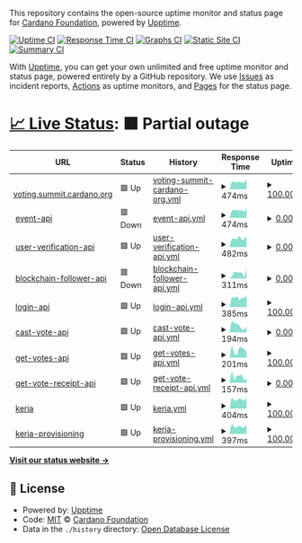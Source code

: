 This repository contains the open-source uptime monitor and status page for [Cardano Foundation](https://cardanofoundation.org), powered by [Upptime](https://github.com/upptime/upptime).

[![Uptime CI](https://github.com/cardano-foundation/cf-summit-evoting-status/workflows/Uptime%20CI/badge.svg)](https://github.com/cardano-foundation/cf-summit-evoting-status/actions?query=workflow%3A%22Uptime+CI%22)
[![Response Time CI](https://github.com/cardano-foundation/cf-summit-evoting-status/workflows/Response%20Time%20CI/badge.svg)](https://github.com/cardano-foundation/cf-summit-evoting-status/actions?query=workflow%3A%22Response+Time+CI%22)
[![Graphs CI](https://github.com/cardano-foundation/cf-summit-evoting-status/workflows/Graphs%20CI/badge.svg)](https://github.com/cardano-foundation/cf-summit-evoting-status/actions?query=workflow%3A%22Graphs+CI%22)
[![Static Site CI](https://github.com/cardano-foundation/cf-summit-evoting-status/workflows/Static%20Site%20CI/badge.svg)](https://github.com/cardano-foundation/cf-summit-evoting-status/actions?query=workflow%3A%22Static+Site+CI%22)
[![Summary CI](https://github.com/cardano-foundation/cf-summit-evoting-status/workflows/Summary%20CI/badge.svg)](https://github.com/cardano-foundation/cf-summit-evoting-status/actions?query=workflow%3A%22Summary+CI%22)

With [Upptime](https://upptime.js.org), you can get your own unlimited and free uptime monitor and status page, powered entirely by a GitHub repository. We use [Issues](https://github.com/cardano-foundation/cf-summit-evoting-status/issues) as incident reports, [Actions](https://github.com/cardano-foundation/cf-summit-evoting-status/actions) as uptime monitors, and [Pages](https://status2024.voting.summit.cardano.org) for the status page.

# [📈 Live Status](https://status2024.voting.summit.cardano.org): <!--live status--> **🟧 Partial outage**

<!--start: status pages-->
<!-- This summary is generated by Upptime (https://github.com/upptime/upptime) -->
<!-- Do not edit this manually, your changes will be overwritten -->
<!-- prettier-ignore -->
| URL | Status | History | Response Time | Uptime |
| --- | ------ | ------- | ------------- | ------ |
| <img alt="" src="https://icons.duckduckgo.com/ip3/voting.summit.cardano.org.ico" height="13"> [voting.summit.cardano.org](https://voting.summit.cardano.org/) | 🟩 Up | [voting-summit-cardano-org.yml](https://github.com/cardano-foundation/cf-summit-evoting-status/commits/HEAD/history/voting-summit-cardano-org.yml) | <details><summary><img alt="Response time graph" src="./graphs/voting-summit-cardano-org/response-time-week.png" height="20"> 474ms</summary><br><a href="https://status2024.voting.summit.cardano.org/history/voting-summit-cardano-org"><img alt="Response time 489" src="https://img.shields.io/endpoint?url=https%3A%2F%2Fraw.githubusercontent.com%2Fcardano-foundation%2Fcf-summit-evoting-status%2FHEAD%2Fapi%2Fvoting-summit-cardano-org%2Fresponse-time.json"></a><br><a href="https://status2024.voting.summit.cardano.org/history/voting-summit-cardano-org"><img alt="24-hour response time 543" src="https://img.shields.io/endpoint?url=https%3A%2F%2Fraw.githubusercontent.com%2Fcardano-foundation%2Fcf-summit-evoting-status%2FHEAD%2Fapi%2Fvoting-summit-cardano-org%2Fresponse-time-day.json"></a><br><a href="https://status2024.voting.summit.cardano.org/history/voting-summit-cardano-org"><img alt="7-day response time 474" src="https://img.shields.io/endpoint?url=https%3A%2F%2Fraw.githubusercontent.com%2Fcardano-foundation%2Fcf-summit-evoting-status%2FHEAD%2Fapi%2Fvoting-summit-cardano-org%2Fresponse-time-week.json"></a><br><a href="https://status2024.voting.summit.cardano.org/history/voting-summit-cardano-org"><img alt="30-day response time 553" src="https://img.shields.io/endpoint?url=https%3A%2F%2Fraw.githubusercontent.com%2Fcardano-foundation%2Fcf-summit-evoting-status%2FHEAD%2Fapi%2Fvoting-summit-cardano-org%2Fresponse-time-month.json"></a><br><a href="https://status2024.voting.summit.cardano.org/history/voting-summit-cardano-org"><img alt="1-year response time 552" src="https://img.shields.io/endpoint?url=https%3A%2F%2Fraw.githubusercontent.com%2Fcardano-foundation%2Fcf-summit-evoting-status%2FHEAD%2Fapi%2Fvoting-summit-cardano-org%2Fresponse-time-year.json"></a></details> | <details><summary><a href="https://status2024.voting.summit.cardano.org/history/voting-summit-cardano-org">100.00%</a></summary><a href="https://status2024.voting.summit.cardano.org/history/voting-summit-cardano-org"><img alt="All-time uptime 0.00%" src="https://img.shields.io/endpoint?url=https%3A%2F%2Fraw.githubusercontent.com%2Fcardano-foundation%2Fcf-summit-evoting-status%2FHEAD%2Fapi%2Fvoting-summit-cardano-org%2Fuptime.json"></a><br><a href="https://status2024.voting.summit.cardano.org/history/voting-summit-cardano-org"><img alt="24-hour uptime 100.00%" src="https://img.shields.io/endpoint?url=https%3A%2F%2Fraw.githubusercontent.com%2Fcardano-foundation%2Fcf-summit-evoting-status%2FHEAD%2Fapi%2Fvoting-summit-cardano-org%2Fuptime-day.json"></a><br><a href="https://status2024.voting.summit.cardano.org/history/voting-summit-cardano-org"><img alt="7-day uptime 100.00%" src="https://img.shields.io/endpoint?url=https%3A%2F%2Fraw.githubusercontent.com%2Fcardano-foundation%2Fcf-summit-evoting-status%2FHEAD%2Fapi%2Fvoting-summit-cardano-org%2Fuptime-week.json"></a><br><a href="https://status2024.voting.summit.cardano.org/history/voting-summit-cardano-org"><img alt="30-day uptime 100.00%" src="https://img.shields.io/endpoint?url=https%3A%2F%2Fraw.githubusercontent.com%2Fcardano-foundation%2Fcf-summit-evoting-status%2FHEAD%2Fapi%2Fvoting-summit-cardano-org%2Fuptime-month.json"></a><br><a href="https://status2024.voting.summit.cardano.org/history/voting-summit-cardano-org"><img alt="1-year uptime 6.80%" src="https://img.shields.io/endpoint?url=https%3A%2F%2Fraw.githubusercontent.com%2Fcardano-foundation%2Fcf-summit-evoting-status%2FHEAD%2Fapi%2Fvoting-summit-cardano-org%2Fuptime-year.json"></a></details>
| <img alt="" src="https://icons.duckduckgo.com/ip3/follower-api.voting.summit.cardano.org.ico" height="13"> [event-api](https://follower-api.voting.summit.cardano.org/api/reference/event/CARDANO_SUMMIT_AWARDS_2024) | 🟥 Down | [event-api.yml](https://github.com/cardano-foundation/cf-summit-evoting-status/commits/HEAD/history/event-api.yml) | <details><summary><img alt="Response time graph" src="./graphs/event-api/response-time-week.png" height="20"> 474ms</summary><br><a href="https://status2024.voting.summit.cardano.org/history/event-api"><img alt="Response time 567" src="https://img.shields.io/endpoint?url=https%3A%2F%2Fraw.githubusercontent.com%2Fcardano-foundation%2Fcf-summit-evoting-status%2FHEAD%2Fapi%2Fevent-api%2Fresponse-time.json"></a><br><a href="https://status2024.voting.summit.cardano.org/history/event-api"><img alt="24-hour response time 467" src="https://img.shields.io/endpoint?url=https%3A%2F%2Fraw.githubusercontent.com%2Fcardano-foundation%2Fcf-summit-evoting-status%2FHEAD%2Fapi%2Fevent-api%2Fresponse-time-day.json"></a><br><a href="https://status2024.voting.summit.cardano.org/history/event-api"><img alt="7-day response time 474" src="https://img.shields.io/endpoint?url=https%3A%2F%2Fraw.githubusercontent.com%2Fcardano-foundation%2Fcf-summit-evoting-status%2FHEAD%2Fapi%2Fevent-api%2Fresponse-time-week.json"></a><br><a href="https://status2024.voting.summit.cardano.org/history/event-api"><img alt="30-day response time 531" src="https://img.shields.io/endpoint?url=https%3A%2F%2Fraw.githubusercontent.com%2Fcardano-foundation%2Fcf-summit-evoting-status%2FHEAD%2Fapi%2Fevent-api%2Fresponse-time-month.json"></a><br><a href="https://status2024.voting.summit.cardano.org/history/event-api"><img alt="1-year response time 584" src="https://img.shields.io/endpoint?url=https%3A%2F%2Fraw.githubusercontent.com%2Fcardano-foundation%2Fcf-summit-evoting-status%2FHEAD%2Fapi%2Fevent-api%2Fresponse-time-year.json"></a></details> | <details><summary><a href="https://status2024.voting.summit.cardano.org/history/event-api">0.00%</a></summary><a href="https://status2024.voting.summit.cardano.org/history/event-api"><img alt="All-time uptime 0.00%" src="https://img.shields.io/endpoint?url=https%3A%2F%2Fraw.githubusercontent.com%2Fcardano-foundation%2Fcf-summit-evoting-status%2FHEAD%2Fapi%2Fevent-api%2Fuptime.json"></a><br><a href="https://status2024.voting.summit.cardano.org/history/event-api"><img alt="24-hour uptime 0.00%" src="https://img.shields.io/endpoint?url=https%3A%2F%2Fraw.githubusercontent.com%2Fcardano-foundation%2Fcf-summit-evoting-status%2FHEAD%2Fapi%2Fevent-api%2Fuptime-day.json"></a><br><a href="https://status2024.voting.summit.cardano.org/history/event-api"><img alt="7-day uptime 0.00%" src="https://img.shields.io/endpoint?url=https%3A%2F%2Fraw.githubusercontent.com%2Fcardano-foundation%2Fcf-summit-evoting-status%2FHEAD%2Fapi%2Fevent-api%2Fuptime-week.json"></a><br><a href="https://status2024.voting.summit.cardano.org/history/event-api"><img alt="30-day uptime 1.38%" src="https://img.shields.io/endpoint?url=https%3A%2F%2Fraw.githubusercontent.com%2Fcardano-foundation%2Fcf-summit-evoting-status%2FHEAD%2Fapi%2Fevent-api%2Fuptime-month.json"></a><br><a href="https://status2024.voting.summit.cardano.org/history/event-api"><img alt="1-year uptime 0.00%" src="https://img.shields.io/endpoint?url=https%3A%2F%2Fraw.githubusercontent.com%2Fcardano-foundation%2Fcf-summit-evoting-status%2FHEAD%2Fapi%2Fevent-api%2Fuptime-year.json"></a></details>
| <img alt="" src="https://icons.duckduckgo.com/ip3/user-verification.voting.summit.cardano.org.ico" height="13"> [user-verification-api](https://user-verification.voting.summit.cardano.org/api/sms/user-verification/start-verification) | 🟩 Up | [user-verification-api.yml](https://github.com/cardano-foundation/cf-summit-evoting-status/commits/HEAD/history/user-verification-api.yml) | <details><summary><img alt="Response time graph" src="./graphs/user-verification-api/response-time-week.png" height="20"> 482ms</summary><br><a href="https://status2024.voting.summit.cardano.org/history/user-verification-api"><img alt="Response time 520" src="https://img.shields.io/endpoint?url=https%3A%2F%2Fraw.githubusercontent.com%2Fcardano-foundation%2Fcf-summit-evoting-status%2FHEAD%2Fapi%2Fuser-verification-api%2Fresponse-time.json"></a><br><a href="https://status2024.voting.summit.cardano.org/history/user-verification-api"><img alt="24-hour response time 523" src="https://img.shields.io/endpoint?url=https%3A%2F%2Fraw.githubusercontent.com%2Fcardano-foundation%2Fcf-summit-evoting-status%2FHEAD%2Fapi%2Fuser-verification-api%2Fresponse-time-day.json"></a><br><a href="https://status2024.voting.summit.cardano.org/history/user-verification-api"><img alt="7-day response time 482" src="https://img.shields.io/endpoint?url=https%3A%2F%2Fraw.githubusercontent.com%2Fcardano-foundation%2Fcf-summit-evoting-status%2FHEAD%2Fapi%2Fuser-verification-api%2Fresponse-time-week.json"></a><br><a href="https://status2024.voting.summit.cardano.org/history/user-verification-api"><img alt="30-day response time 519" src="https://img.shields.io/endpoint?url=https%3A%2F%2Fraw.githubusercontent.com%2Fcardano-foundation%2Fcf-summit-evoting-status%2FHEAD%2Fapi%2Fuser-verification-api%2Fresponse-time-month.json"></a><br><a href="https://status2024.voting.summit.cardano.org/history/user-verification-api"><img alt="1-year response time 550" src="https://img.shields.io/endpoint?url=https%3A%2F%2Fraw.githubusercontent.com%2Fcardano-foundation%2Fcf-summit-evoting-status%2FHEAD%2Fapi%2Fuser-verification-api%2Fresponse-time-year.json"></a></details> | <details><summary><a href="https://status2024.voting.summit.cardano.org/history/user-verification-api">0.00%</a></summary><a href="https://status2024.voting.summit.cardano.org/history/user-verification-api"><img alt="All-time uptime 0.00%" src="https://img.shields.io/endpoint?url=https%3A%2F%2Fraw.githubusercontent.com%2Fcardano-foundation%2Fcf-summit-evoting-status%2FHEAD%2Fapi%2Fuser-verification-api%2Fuptime.json"></a><br><a href="https://status2024.voting.summit.cardano.org/history/user-verification-api"><img alt="24-hour uptime 0.00%" src="https://img.shields.io/endpoint?url=https%3A%2F%2Fraw.githubusercontent.com%2Fcardano-foundation%2Fcf-summit-evoting-status%2FHEAD%2Fapi%2Fuser-verification-api%2Fuptime-day.json"></a><br><a href="https://status2024.voting.summit.cardano.org/history/user-verification-api"><img alt="7-day uptime 0.00%" src="https://img.shields.io/endpoint?url=https%3A%2F%2Fraw.githubusercontent.com%2Fcardano-foundation%2Fcf-summit-evoting-status%2FHEAD%2Fapi%2Fuser-verification-api%2Fuptime-week.json"></a><br><a href="https://status2024.voting.summit.cardano.org/history/user-verification-api"><img alt="30-day uptime 1.38%" src="https://img.shields.io/endpoint?url=https%3A%2F%2Fraw.githubusercontent.com%2Fcardano-foundation%2Fcf-summit-evoting-status%2FHEAD%2Fapi%2Fuser-verification-api%2Fuptime-month.json"></a><br><a href="https://status2024.voting.summit.cardano.org/history/user-verification-api"><img alt="1-year uptime 0.00%" src="https://img.shields.io/endpoint?url=https%3A%2F%2Fraw.githubusercontent.com%2Fcardano-foundation%2Fcf-summit-evoting-status%2FHEAD%2Fapi%2Fuser-verification-api%2Fuptime-year.json"></a></details>
| <img alt="" src="https://icons.duckduckgo.com/ip3/follower-api.voting.summit.cardano.org.ico" height="13"> [blockchain-follower-api](https://follower-api.voting.summit.cardano.org/api/blockchain/tip) | 🟥 Down | [blockchain-follower-api.yml](https://github.com/cardano-foundation/cf-summit-evoting-status/commits/HEAD/history/blockchain-follower-api.yml) | <details><summary><img alt="Response time graph" src="./graphs/blockchain-follower-api/response-time-week.png" height="20"> 311ms</summary><br><a href="https://status2024.voting.summit.cardano.org/history/blockchain-follower-api"><img alt="Response time 346" src="https://img.shields.io/endpoint?url=https%3A%2F%2Fraw.githubusercontent.com%2Fcardano-foundation%2Fcf-summit-evoting-status%2FHEAD%2Fapi%2Fblockchain-follower-api%2Fresponse-time.json"></a><br><a href="https://status2024.voting.summit.cardano.org/history/blockchain-follower-api"><img alt="24-hour response time 285" src="https://img.shields.io/endpoint?url=https%3A%2F%2Fraw.githubusercontent.com%2Fcardano-foundation%2Fcf-summit-evoting-status%2FHEAD%2Fapi%2Fblockchain-follower-api%2Fresponse-time-day.json"></a><br><a href="https://status2024.voting.summit.cardano.org/history/blockchain-follower-api"><img alt="7-day response time 311" src="https://img.shields.io/endpoint?url=https%3A%2F%2Fraw.githubusercontent.com%2Fcardano-foundation%2Fcf-summit-evoting-status%2FHEAD%2Fapi%2Fblockchain-follower-api%2Fresponse-time-week.json"></a><br><a href="https://status2024.voting.summit.cardano.org/history/blockchain-follower-api"><img alt="30-day response time 320" src="https://img.shields.io/endpoint?url=https%3A%2F%2Fraw.githubusercontent.com%2Fcardano-foundation%2Fcf-summit-evoting-status%2FHEAD%2Fapi%2Fblockchain-follower-api%2Fresponse-time-month.json"></a><br><a href="https://status2024.voting.summit.cardano.org/history/blockchain-follower-api"><img alt="1-year response time 347" src="https://img.shields.io/endpoint?url=https%3A%2F%2Fraw.githubusercontent.com%2Fcardano-foundation%2Fcf-summit-evoting-status%2FHEAD%2Fapi%2Fblockchain-follower-api%2Fresponse-time-year.json"></a></details> | <details><summary><a href="https://status2024.voting.summit.cardano.org/history/blockchain-follower-api">0.00%</a></summary><a href="https://status2024.voting.summit.cardano.org/history/blockchain-follower-api"><img alt="All-time uptime 0.00%" src="https://img.shields.io/endpoint?url=https%3A%2F%2Fraw.githubusercontent.com%2Fcardano-foundation%2Fcf-summit-evoting-status%2FHEAD%2Fapi%2Fblockchain-follower-api%2Fuptime.json"></a><br><a href="https://status2024.voting.summit.cardano.org/history/blockchain-follower-api"><img alt="24-hour uptime 0.00%" src="https://img.shields.io/endpoint?url=https%3A%2F%2Fraw.githubusercontent.com%2Fcardano-foundation%2Fcf-summit-evoting-status%2FHEAD%2Fapi%2Fblockchain-follower-api%2Fuptime-day.json"></a><br><a href="https://status2024.voting.summit.cardano.org/history/blockchain-follower-api"><img alt="7-day uptime 0.00%" src="https://img.shields.io/endpoint?url=https%3A%2F%2Fraw.githubusercontent.com%2Fcardano-foundation%2Fcf-summit-evoting-status%2FHEAD%2Fapi%2Fblockchain-follower-api%2Fuptime-week.json"></a><br><a href="https://status2024.voting.summit.cardano.org/history/blockchain-follower-api"><img alt="30-day uptime 1.38%" src="https://img.shields.io/endpoint?url=https%3A%2F%2Fraw.githubusercontent.com%2Fcardano-foundation%2Fcf-summit-evoting-status%2FHEAD%2Fapi%2Fblockchain-follower-api%2Fuptime-month.json"></a><br><a href="https://status2024.voting.summit.cardano.org/history/blockchain-follower-api"><img alt="1-year uptime 0.00%" src="https://img.shields.io/endpoint?url=https%3A%2F%2Fraw.githubusercontent.com%2Fcardano-foundation%2Fcf-summit-evoting-status%2FHEAD%2Fapi%2Fblockchain-follower-api%2Fuptime-year.json"></a></details>
| <img alt="" src="https://icons.duckduckgo.com/ip3/api.voting.summit.cardano.org.ico" height="13"> [login-api](http://api.voting.summit.cardano.org/api/auth/login) | 🟩 Up | [login-api.yml](https://github.com/cardano-foundation/cf-summit-evoting-status/commits/HEAD/history/login-api.yml) | <details><summary><img alt="Response time graph" src="./graphs/login-api/response-time-week.png" height="20"> 385ms</summary><br><a href="https://status2024.voting.summit.cardano.org/history/login-api"><img alt="Response time 446" src="https://img.shields.io/endpoint?url=https%3A%2F%2Fraw.githubusercontent.com%2Fcardano-foundation%2Fcf-summit-evoting-status%2FHEAD%2Fapi%2Flogin-api%2Fresponse-time.json"></a><br><a href="https://status2024.voting.summit.cardano.org/history/login-api"><img alt="24-hour response time 476" src="https://img.shields.io/endpoint?url=https%3A%2F%2Fraw.githubusercontent.com%2Fcardano-foundation%2Fcf-summit-evoting-status%2FHEAD%2Fapi%2Flogin-api%2Fresponse-time-day.json"></a><br><a href="https://status2024.voting.summit.cardano.org/history/login-api"><img alt="7-day response time 385" src="https://img.shields.io/endpoint?url=https%3A%2F%2Fraw.githubusercontent.com%2Fcardano-foundation%2Fcf-summit-evoting-status%2FHEAD%2Fapi%2Flogin-api%2Fresponse-time-week.json"></a><br><a href="https://status2024.voting.summit.cardano.org/history/login-api"><img alt="30-day response time 434" src="https://img.shields.io/endpoint?url=https%3A%2F%2Fraw.githubusercontent.com%2Fcardano-foundation%2Fcf-summit-evoting-status%2FHEAD%2Fapi%2Flogin-api%2Fresponse-time-month.json"></a><br><a href="https://status2024.voting.summit.cardano.org/history/login-api"><img alt="1-year response time 444" src="https://img.shields.io/endpoint?url=https%3A%2F%2Fraw.githubusercontent.com%2Fcardano-foundation%2Fcf-summit-evoting-status%2FHEAD%2Fapi%2Flogin-api%2Fresponse-time-year.json"></a></details> | <details><summary><a href="https://status2024.voting.summit.cardano.org/history/login-api">100.00%</a></summary><a href="https://status2024.voting.summit.cardano.org/history/login-api"><img alt="All-time uptime 0.00%" src="https://img.shields.io/endpoint?url=https%3A%2F%2Fraw.githubusercontent.com%2Fcardano-foundation%2Fcf-summit-evoting-status%2FHEAD%2Fapi%2Flogin-api%2Fuptime.json"></a><br><a href="https://status2024.voting.summit.cardano.org/history/login-api"><img alt="24-hour uptime 100.00%" src="https://img.shields.io/endpoint?url=https%3A%2F%2Fraw.githubusercontent.com%2Fcardano-foundation%2Fcf-summit-evoting-status%2FHEAD%2Fapi%2Flogin-api%2Fuptime-day.json"></a><br><a href="https://status2024.voting.summit.cardano.org/history/login-api"><img alt="7-day uptime 100.00%" src="https://img.shields.io/endpoint?url=https%3A%2F%2Fraw.githubusercontent.com%2Fcardano-foundation%2Fcf-summit-evoting-status%2FHEAD%2Fapi%2Flogin-api%2Fuptime-week.json"></a><br><a href="https://status2024.voting.summit.cardano.org/history/login-api"><img alt="30-day uptime 100.00%" src="https://img.shields.io/endpoint?url=https%3A%2F%2Fraw.githubusercontent.com%2Fcardano-foundation%2Fcf-summit-evoting-status%2FHEAD%2Fapi%2Flogin-api%2Fuptime-month.json"></a><br><a href="https://status2024.voting.summit.cardano.org/history/login-api"><img alt="1-year uptime 8.45%" src="https://img.shields.io/endpoint?url=https%3A%2F%2Fraw.githubusercontent.com%2Fcardano-foundation%2Fcf-summit-evoting-status%2FHEAD%2Fapi%2Flogin-api%2Fuptime-year.json"></a></details>
| <img alt="" src="https://icons.duckduckgo.com/ip3/api.voting.summit.cardano.org.ico" height="13"> [cast-vote-api](http://api.voting.summit.cardano.org/api/vote/cast) | 🟩 Up | [cast-vote-api.yml](https://github.com/cardano-foundation/cf-summit-evoting-status/commits/HEAD/history/cast-vote-api.yml) | <details><summary><img alt="Response time graph" src="./graphs/cast-vote-api/response-time-week.png" height="20"> 194ms</summary><br><a href="https://status2024.voting.summit.cardano.org/history/cast-vote-api"><img alt="Response time 259" src="https://img.shields.io/endpoint?url=https%3A%2F%2Fraw.githubusercontent.com%2Fcardano-foundation%2Fcf-summit-evoting-status%2FHEAD%2Fapi%2Fcast-vote-api%2Fresponse-time.json"></a><br><a href="https://status2024.voting.summit.cardano.org/history/cast-vote-api"><img alt="24-hour response time 410" src="https://img.shields.io/endpoint?url=https%3A%2F%2Fraw.githubusercontent.com%2Fcardano-foundation%2Fcf-summit-evoting-status%2FHEAD%2Fapi%2Fcast-vote-api%2Fresponse-time-day.json"></a><br><a href="https://status2024.voting.summit.cardano.org/history/cast-vote-api"><img alt="7-day response time 194" src="https://img.shields.io/endpoint?url=https%3A%2F%2Fraw.githubusercontent.com%2Fcardano-foundation%2Fcf-summit-evoting-status%2FHEAD%2Fapi%2Fcast-vote-api%2Fresponse-time-week.json"></a><br><a href="https://status2024.voting.summit.cardano.org/history/cast-vote-api"><img alt="30-day response time 205" src="https://img.shields.io/endpoint?url=https%3A%2F%2Fraw.githubusercontent.com%2Fcardano-foundation%2Fcf-summit-evoting-status%2FHEAD%2Fapi%2Fcast-vote-api%2Fresponse-time-month.json"></a><br><a href="https://status2024.voting.summit.cardano.org/history/cast-vote-api"><img alt="1-year response time 241" src="https://img.shields.io/endpoint?url=https%3A%2F%2Fraw.githubusercontent.com%2Fcardano-foundation%2Fcf-summit-evoting-status%2FHEAD%2Fapi%2Fcast-vote-api%2Fresponse-time-year.json"></a></details> | <details><summary><a href="https://status2024.voting.summit.cardano.org/history/cast-vote-api">0.00%</a></summary><a href="https://status2024.voting.summit.cardano.org/history/cast-vote-api"><img alt="All-time uptime 0.00%" src="https://img.shields.io/endpoint?url=https%3A%2F%2Fraw.githubusercontent.com%2Fcardano-foundation%2Fcf-summit-evoting-status%2FHEAD%2Fapi%2Fcast-vote-api%2Fuptime.json"></a><br><a href="https://status2024.voting.summit.cardano.org/history/cast-vote-api"><img alt="24-hour uptime 0.00%" src="https://img.shields.io/endpoint?url=https%3A%2F%2Fraw.githubusercontent.com%2Fcardano-foundation%2Fcf-summit-evoting-status%2FHEAD%2Fapi%2Fcast-vote-api%2Fuptime-day.json"></a><br><a href="https://status2024.voting.summit.cardano.org/history/cast-vote-api"><img alt="7-day uptime 0.00%" src="https://img.shields.io/endpoint?url=https%3A%2F%2Fraw.githubusercontent.com%2Fcardano-foundation%2Fcf-summit-evoting-status%2FHEAD%2Fapi%2Fcast-vote-api%2Fuptime-week.json"></a><br><a href="https://status2024.voting.summit.cardano.org/history/cast-vote-api"><img alt="30-day uptime 1.38%" src="https://img.shields.io/endpoint?url=https%3A%2F%2Fraw.githubusercontent.com%2Fcardano-foundation%2Fcf-summit-evoting-status%2FHEAD%2Fapi%2Fcast-vote-api%2Fuptime-month.json"></a><br><a href="https://status2024.voting.summit.cardano.org/history/cast-vote-api"><img alt="1-year uptime 0.00%" src="https://img.shields.io/endpoint?url=https%3A%2F%2Fraw.githubusercontent.com%2Fcardano-foundation%2Fcf-summit-evoting-status%2FHEAD%2Fapi%2Fcast-vote-api%2Fuptime-year.json"></a></details>
| <img alt="" src="https://icons.duckduckgo.com/ip3/api.voting.summit.cardano.org.ico" height="13"> [get-votes-api](http://api.voting.summit.cardano.org/api/vote/votes/CARDANO_SUMMIT_AWARDS_2024) | 🟩 Up | [get-votes-api.yml](https://github.com/cardano-foundation/cf-summit-evoting-status/commits/HEAD/history/get-votes-api.yml) | <details><summary><img alt="Response time graph" src="./graphs/get-votes-api/response-time-week.png" height="20"> 201ms</summary><br><a href="https://status2024.voting.summit.cardano.org/history/get-votes-api"><img alt="Response time 228" src="https://img.shields.io/endpoint?url=https%3A%2F%2Fraw.githubusercontent.com%2Fcardano-foundation%2Fcf-summit-evoting-status%2FHEAD%2Fapi%2Fget-votes-api%2Fresponse-time.json"></a><br><a href="https://status2024.voting.summit.cardano.org/history/get-votes-api"><img alt="24-hour response time 340" src="https://img.shields.io/endpoint?url=https%3A%2F%2Fraw.githubusercontent.com%2Fcardano-foundation%2Fcf-summit-evoting-status%2FHEAD%2Fapi%2Fget-votes-api%2Fresponse-time-day.json"></a><br><a href="https://status2024.voting.summit.cardano.org/history/get-votes-api"><img alt="7-day response time 201" src="https://img.shields.io/endpoint?url=https%3A%2F%2Fraw.githubusercontent.com%2Fcardano-foundation%2Fcf-summit-evoting-status%2FHEAD%2Fapi%2Fget-votes-api%2Fresponse-time-week.json"></a><br><a href="https://status2024.voting.summit.cardano.org/history/get-votes-api"><img alt="30-day response time 203" src="https://img.shields.io/endpoint?url=https%3A%2F%2Fraw.githubusercontent.com%2Fcardano-foundation%2Fcf-summit-evoting-status%2FHEAD%2Fapi%2Fget-votes-api%2Fresponse-time-month.json"></a><br><a href="https://status2024.voting.summit.cardano.org/history/get-votes-api"><img alt="1-year response time 208" src="https://img.shields.io/endpoint?url=https%3A%2F%2Fraw.githubusercontent.com%2Fcardano-foundation%2Fcf-summit-evoting-status%2FHEAD%2Fapi%2Fget-votes-api%2Fresponse-time-year.json"></a></details> | <details><summary><a href="https://status2024.voting.summit.cardano.org/history/get-votes-api">100.00%</a></summary><a href="https://status2024.voting.summit.cardano.org/history/get-votes-api"><img alt="All-time uptime 0.00%" src="https://img.shields.io/endpoint?url=https%3A%2F%2Fraw.githubusercontent.com%2Fcardano-foundation%2Fcf-summit-evoting-status%2FHEAD%2Fapi%2Fget-votes-api%2Fuptime.json"></a><br><a href="https://status2024.voting.summit.cardano.org/history/get-votes-api"><img alt="24-hour uptime 100.00%" src="https://img.shields.io/endpoint?url=https%3A%2F%2Fraw.githubusercontent.com%2Fcardano-foundation%2Fcf-summit-evoting-status%2FHEAD%2Fapi%2Fget-votes-api%2Fuptime-day.json"></a><br><a href="https://status2024.voting.summit.cardano.org/history/get-votes-api"><img alt="7-day uptime 100.00%" src="https://img.shields.io/endpoint?url=https%3A%2F%2Fraw.githubusercontent.com%2Fcardano-foundation%2Fcf-summit-evoting-status%2FHEAD%2Fapi%2Fget-votes-api%2Fuptime-week.json"></a><br><a href="https://status2024.voting.summit.cardano.org/history/get-votes-api"><img alt="30-day uptime 100.00%" src="https://img.shields.io/endpoint?url=https%3A%2F%2Fraw.githubusercontent.com%2Fcardano-foundation%2Fcf-summit-evoting-status%2FHEAD%2Fapi%2Fget-votes-api%2Fuptime-month.json"></a><br><a href="https://status2024.voting.summit.cardano.org/history/get-votes-api"><img alt="1-year uptime 8.45%" src="https://img.shields.io/endpoint?url=https%3A%2F%2Fraw.githubusercontent.com%2Fcardano-foundation%2Fcf-summit-evoting-status%2FHEAD%2Fapi%2Fget-votes-api%2Fuptime-year.json"></a></details>
| <img alt="" src="https://icons.duckduckgo.com/ip3/api.voting.summit.cardano.org.ico" height="13"> [get-vote-receipt-api](http://api.voting.summit.cardano.org/api/vote/receipt/CARDANO_SUMMIT_AWARDS_2024/AMBASSADOR) | 🟩 Up | [get-vote-receipt-api.yml](https://github.com/cardano-foundation/cf-summit-evoting-status/commits/HEAD/history/get-vote-receipt-api.yml) | <details><summary><img alt="Response time graph" src="./graphs/get-vote-receipt-api/response-time-week.png" height="20"> 157ms</summary><br><a href="https://status2024.voting.summit.cardano.org/history/get-vote-receipt-api"><img alt="Response time 198" src="https://img.shields.io/endpoint?url=https%3A%2F%2Fraw.githubusercontent.com%2Fcardano-foundation%2Fcf-summit-evoting-status%2FHEAD%2Fapi%2Fget-vote-receipt-api%2Fresponse-time.json"></a><br><a href="https://status2024.voting.summit.cardano.org/history/get-vote-receipt-api"><img alt="24-hour response time 124" src="https://img.shields.io/endpoint?url=https%3A%2F%2Fraw.githubusercontent.com%2Fcardano-foundation%2Fcf-summit-evoting-status%2FHEAD%2Fapi%2Fget-vote-receipt-api%2Fresponse-time-day.json"></a><br><a href="https://status2024.voting.summit.cardano.org/history/get-vote-receipt-api"><img alt="7-day response time 157" src="https://img.shields.io/endpoint?url=https%3A%2F%2Fraw.githubusercontent.com%2Fcardano-foundation%2Fcf-summit-evoting-status%2FHEAD%2Fapi%2Fget-vote-receipt-api%2Fresponse-time-week.json"></a><br><a href="https://status2024.voting.summit.cardano.org/history/get-vote-receipt-api"><img alt="30-day response time 149" src="https://img.shields.io/endpoint?url=https%3A%2F%2Fraw.githubusercontent.com%2Fcardano-foundation%2Fcf-summit-evoting-status%2FHEAD%2Fapi%2Fget-vote-receipt-api%2Fresponse-time-month.json"></a><br><a href="https://status2024.voting.summit.cardano.org/history/get-vote-receipt-api"><img alt="1-year response time 179" src="https://img.shields.io/endpoint?url=https%3A%2F%2Fraw.githubusercontent.com%2Fcardano-foundation%2Fcf-summit-evoting-status%2FHEAD%2Fapi%2Fget-vote-receipt-api%2Fresponse-time-year.json"></a></details> | <details><summary><a href="https://status2024.voting.summit.cardano.org/history/get-vote-receipt-api">0.00%</a></summary><a href="https://status2024.voting.summit.cardano.org/history/get-vote-receipt-api"><img alt="All-time uptime 0.00%" src="https://img.shields.io/endpoint?url=https%3A%2F%2Fraw.githubusercontent.com%2Fcardano-foundation%2Fcf-summit-evoting-status%2FHEAD%2Fapi%2Fget-vote-receipt-api%2Fuptime.json"></a><br><a href="https://status2024.voting.summit.cardano.org/history/get-vote-receipt-api"><img alt="24-hour uptime 0.00%" src="https://img.shields.io/endpoint?url=https%3A%2F%2Fraw.githubusercontent.com%2Fcardano-foundation%2Fcf-summit-evoting-status%2FHEAD%2Fapi%2Fget-vote-receipt-api%2Fuptime-day.json"></a><br><a href="https://status2024.voting.summit.cardano.org/history/get-vote-receipt-api"><img alt="7-day uptime 0.00%" src="https://img.shields.io/endpoint?url=https%3A%2F%2Fraw.githubusercontent.com%2Fcardano-foundation%2Fcf-summit-evoting-status%2FHEAD%2Fapi%2Fget-vote-receipt-api%2Fuptime-week.json"></a><br><a href="https://status2024.voting.summit.cardano.org/history/get-vote-receipt-api"><img alt="30-day uptime 1.38%" src="https://img.shields.io/endpoint?url=https%3A%2F%2Fraw.githubusercontent.com%2Fcardano-foundation%2Fcf-summit-evoting-status%2FHEAD%2Fapi%2Fget-vote-receipt-api%2Fuptime-month.json"></a><br><a href="https://status2024.voting.summit.cardano.org/history/get-vote-receipt-api"><img alt="1-year uptime 0.00%" src="https://img.shields.io/endpoint?url=https%3A%2F%2Fraw.githubusercontent.com%2Fcardano-foundation%2Fcf-summit-evoting-status%2FHEAD%2Fapi%2Fget-vote-receipt-api%2Fuptime-year.json"></a></details>
| <img alt="" src="https://icons.duckduckgo.com/ip3/keria.voting.summit.cardano.org.ico" height="13"> [keria](http://keria.voting.summit.cardano.org) | 🟩 Up | [keria.yml](https://github.com/cardano-foundation/cf-summit-evoting-status/commits/HEAD/history/keria.yml) | <details><summary><img alt="Response time graph" src="./graphs/keria/response-time-week.png" height="20"> 404ms</summary><br><a href="https://status2024.voting.summit.cardano.org/history/keria"><img alt="Response time 488" src="https://img.shields.io/endpoint?url=https%3A%2F%2Fraw.githubusercontent.com%2Fcardano-foundation%2Fcf-summit-evoting-status%2FHEAD%2Fapi%2Fkeria%2Fresponse-time.json"></a><br><a href="https://status2024.voting.summit.cardano.org/history/keria"><img alt="24-hour response time 445" src="https://img.shields.io/endpoint?url=https%3A%2F%2Fraw.githubusercontent.com%2Fcardano-foundation%2Fcf-summit-evoting-status%2FHEAD%2Fapi%2Fkeria%2Fresponse-time-day.json"></a><br><a href="https://status2024.voting.summit.cardano.org/history/keria"><img alt="7-day response time 404" src="https://img.shields.io/endpoint?url=https%3A%2F%2Fraw.githubusercontent.com%2Fcardano-foundation%2Fcf-summit-evoting-status%2FHEAD%2Fapi%2Fkeria%2Fresponse-time-week.json"></a><br><a href="https://status2024.voting.summit.cardano.org/history/keria"><img alt="30-day response time 483" src="https://img.shields.io/endpoint?url=https%3A%2F%2Fraw.githubusercontent.com%2Fcardano-foundation%2Fcf-summit-evoting-status%2FHEAD%2Fapi%2Fkeria%2Fresponse-time-month.json"></a><br><a href="https://status2024.voting.summit.cardano.org/history/keria"><img alt="1-year response time 488" src="https://img.shields.io/endpoint?url=https%3A%2F%2Fraw.githubusercontent.com%2Fcardano-foundation%2Fcf-summit-evoting-status%2FHEAD%2Fapi%2Fkeria%2Fresponse-time-year.json"></a></details> | <details><summary><a href="https://status2024.voting.summit.cardano.org/history/keria">100.00%</a></summary><a href="https://status2024.voting.summit.cardano.org/history/keria"><img alt="All-time uptime 100.00%" src="https://img.shields.io/endpoint?url=https%3A%2F%2Fraw.githubusercontent.com%2Fcardano-foundation%2Fcf-summit-evoting-status%2FHEAD%2Fapi%2Fkeria%2Fuptime.json"></a><br><a href="https://status2024.voting.summit.cardano.org/history/keria"><img alt="24-hour uptime 100.00%" src="https://img.shields.io/endpoint?url=https%3A%2F%2Fraw.githubusercontent.com%2Fcardano-foundation%2Fcf-summit-evoting-status%2FHEAD%2Fapi%2Fkeria%2Fuptime-day.json"></a><br><a href="https://status2024.voting.summit.cardano.org/history/keria"><img alt="7-day uptime 100.00%" src="https://img.shields.io/endpoint?url=https%3A%2F%2Fraw.githubusercontent.com%2Fcardano-foundation%2Fcf-summit-evoting-status%2FHEAD%2Fapi%2Fkeria%2Fuptime-week.json"></a><br><a href="https://status2024.voting.summit.cardano.org/history/keria"><img alt="30-day uptime 100.00%" src="https://img.shields.io/endpoint?url=https%3A%2F%2Fraw.githubusercontent.com%2Fcardano-foundation%2Fcf-summit-evoting-status%2FHEAD%2Fapi%2Fkeria%2Fuptime-month.json"></a><br><a href="https://status2024.voting.summit.cardano.org/history/keria"><img alt="1-year uptime 100.00%" src="https://img.shields.io/endpoint?url=https%3A%2F%2Fraw.githubusercontent.com%2Fcardano-foundation%2Fcf-summit-evoting-status%2FHEAD%2Fapi%2Fkeria%2Fuptime-year.json"></a></details>
| <img alt="" src="https://icons.duckduckgo.com/ip3/keria-provisioning.voting.summit.cardano.org.ico" height="13"> [keria-provisioning](https://keria-provisioning.voting.summit.cardano.org/api/v1/provision) | 🟩 Up | [keria-provisioning.yml](https://github.com/cardano-foundation/cf-summit-evoting-status/commits/HEAD/history/keria-provisioning.yml) | <details><summary><img alt="Response time graph" src="./graphs/keria-provisioning/response-time-week.png" height="20"> 397ms</summary><br><a href="https://status2024.voting.summit.cardano.org/history/keria-provisioning"><img alt="Response time 494" src="https://img.shields.io/endpoint?url=https%3A%2F%2Fraw.githubusercontent.com%2Fcardano-foundation%2Fcf-summit-evoting-status%2FHEAD%2Fapi%2Fkeria-provisioning%2Fresponse-time.json"></a><br><a href="https://status2024.voting.summit.cardano.org/history/keria-provisioning"><img alt="24-hour response time 500" src="https://img.shields.io/endpoint?url=https%3A%2F%2Fraw.githubusercontent.com%2Fcardano-foundation%2Fcf-summit-evoting-status%2FHEAD%2Fapi%2Fkeria-provisioning%2Fresponse-time-day.json"></a><br><a href="https://status2024.voting.summit.cardano.org/history/keria-provisioning"><img alt="7-day response time 397" src="https://img.shields.io/endpoint?url=https%3A%2F%2Fraw.githubusercontent.com%2Fcardano-foundation%2Fcf-summit-evoting-status%2FHEAD%2Fapi%2Fkeria-provisioning%2Fresponse-time-week.json"></a><br><a href="https://status2024.voting.summit.cardano.org/history/keria-provisioning"><img alt="30-day response time 425" src="https://img.shields.io/endpoint?url=https%3A%2F%2Fraw.githubusercontent.com%2Fcardano-foundation%2Fcf-summit-evoting-status%2FHEAD%2Fapi%2Fkeria-provisioning%2Fresponse-time-month.json"></a><br><a href="https://status2024.voting.summit.cardano.org/history/keria-provisioning"><img alt="1-year response time 494" src="https://img.shields.io/endpoint?url=https%3A%2F%2Fraw.githubusercontent.com%2Fcardano-foundation%2Fcf-summit-evoting-status%2FHEAD%2Fapi%2Fkeria-provisioning%2Fresponse-time-year.json"></a></details> | <details><summary><a href="https://status2024.voting.summit.cardano.org/history/keria-provisioning">100.00%</a></summary><a href="https://status2024.voting.summit.cardano.org/history/keria-provisioning"><img alt="All-time uptime 100.00%" src="https://img.shields.io/endpoint?url=https%3A%2F%2Fraw.githubusercontent.com%2Fcardano-foundation%2Fcf-summit-evoting-status%2FHEAD%2Fapi%2Fkeria-provisioning%2Fuptime.json"></a><br><a href="https://status2024.voting.summit.cardano.org/history/keria-provisioning"><img alt="24-hour uptime 100.00%" src="https://img.shields.io/endpoint?url=https%3A%2F%2Fraw.githubusercontent.com%2Fcardano-foundation%2Fcf-summit-evoting-status%2FHEAD%2Fapi%2Fkeria-provisioning%2Fuptime-day.json"></a><br><a href="https://status2024.voting.summit.cardano.org/history/keria-provisioning"><img alt="7-day uptime 100.00%" src="https://img.shields.io/endpoint?url=https%3A%2F%2Fraw.githubusercontent.com%2Fcardano-foundation%2Fcf-summit-evoting-status%2FHEAD%2Fapi%2Fkeria-provisioning%2Fuptime-week.json"></a><br><a href="https://status2024.voting.summit.cardano.org/history/keria-provisioning"><img alt="30-day uptime 100.00%" src="https://img.shields.io/endpoint?url=https%3A%2F%2Fraw.githubusercontent.com%2Fcardano-foundation%2Fcf-summit-evoting-status%2FHEAD%2Fapi%2Fkeria-provisioning%2Fuptime-month.json"></a><br><a href="https://status2024.voting.summit.cardano.org/history/keria-provisioning"><img alt="1-year uptime 100.00%" src="https://img.shields.io/endpoint?url=https%3A%2F%2Fraw.githubusercontent.com%2Fcardano-foundation%2Fcf-summit-evoting-status%2FHEAD%2Fapi%2Fkeria-provisioning%2Fuptime-year.json"></a></details>

<!--end: status pages-->

[**Visit our status website →**](https://status2024.voting.summit.cardano.org)

## 📄 License

- Powered by: [Upptime](https://github.com/upptime/upptime)
- Code: [MIT](./LICENSE) © [Cardano Foundation](https://cardanofoundation.org)
- Data in the `./history` directory: [Open Database License](https://opendatacommons.org/licenses/odbl/1-0/)
